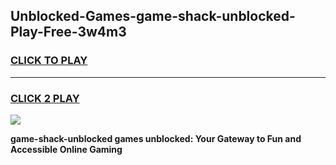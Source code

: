 
## Unblocked-Games-game-shack-unblocked-Play-Free-3w4m3
<h3>
<a href="https://premium76.site?title=game-shack-unblocked&ref=10A">CLICK TO PLAY</a></h3>
<hr>

<h3>
<a href="https://premium76.site?title=game-shack-unblocked&ref=10A">CLICK 2 PLAY</a>
  
</h3>

<a href="https://premium76.site?title=game-shack-unblocked&ref=10A"><img src="https://clearcache.store/games.png"></a>


**game-shack-unblocked games unblocked: Your Gateway to Fun and Accessible Online Gaming**
